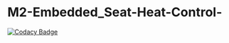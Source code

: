 # M2-Embedded_Seat-Heat-Control-

[![Codacy Badge](https://api.codacy.com/project/badge/Grade/68a4e8525d8d4edf81e81f254e874313)](https://app.codacy.com/gh/PrasadVallem/M2-Embedded_Seat-Heat-Control?utm_source=github.com&utm_medium=referral&utm_content=PrasadVallem/M2-Embedded_Seat-Heat-Control&utm_campaign=Badge_Grade_Settings)